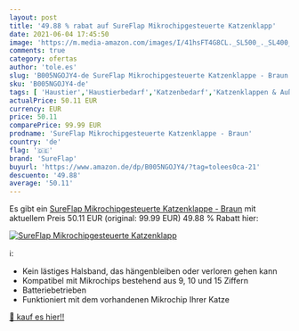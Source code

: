 ```yaml
---
layout: post
title: '49.88 % rabat auf SureFlap Mikrochipgesteuerte Katzenklapp'
date: 2021-06-04 17:45:50
image: 'https://m.media-amazon.com/images/I/41hsFT4G8CL._SL500_._SL400_.jpg'
comments: true
category: ofertas
author: 'tole.es'
slug: 'B005NGOJY4-de SureFlap Mikrochipgesteuerte Katzenklappe - Braun'
sku: 'B005NGOJY4-de'
tags: [ 'Haustier','Haustierbedarf','Katzenbedarf','Katzenklappen & Außennetze','Klassische Katzenklappen','sureflap', ]
actualPrice: 50.11 EUR
currency: EUR
price: 50.11
comparePrice: 99.99 EUR
prodname: 'SureFlap Mikrochipgesteuerte Katzenklappe - Braun'
country: 'de'
flag: '🇩🇪'
brand: 'SureFlap'
buyurl: 'https://www.amazon.de/dp/B005NGOJY4/?tag=tolees0ca-21'
descuento: '49.88'
average: '50.11'
---
```


Es gibt ein [SureFlap Mikrochipgesteuerte Katzenklappe - Braun](https://www.amazon.de/dp/B005NGOJY4/?tag=tolees0ca-21) mit aktuellem Preis 50.11 EUR (original: 99.99 EUR) 49.88 % Rabatt hier:

[![SureFlap Mikrochipgesteuerte Katzenklapp](https://m.media-amazon.com/images/I/41hsFT4G8CL._SL500_._SL400_.jpg)](https://www.amazon.de/dp/B005NGOJY4/?tag=tolees0ca-21)

ℹ️:

- Kein lästiges Halsband, das hängenbleiben oder verloren gehen kann
- Kompatibel mit Mikrochips bestehend aus 9, 10 und 15 Ziffern
- Batteriebetrieben
- Funktioniert mit dem vorhandenen Mikrochip Ihrer Katze

[🛒 kauf es hier!!](https://www.amazon.de/dp/B005NGOJY4/?tag=tolees0ca-21)
